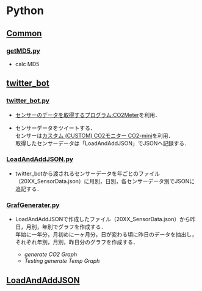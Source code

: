 # Python
## [Common](https://github.com/chocolatecoffee/Python/tree/master/Common)
### [getMD5.py](https://github.com/chocolatecoffee/Python/blob/master/Common/getMD5.py)
+ calc MD5

## [twitter_bot](https://github.com/chocolatecoffee/Python/tree/master/twitter_bot)
### [twitter_bot.py](https://github.com/chocolatecoffee/Python/blob/master/twitter_bot/twitter_bot.py)
+ [センサーのデータを取得するプログラム:CO2Meter](https://github.com/heinemml/CO2Meter)を利用．

+ センサーデータをツイートする．  
センサーは[カスタム (CUSTOM) CO2モニター CO2-mini](https://www.amazon.co.jp/gp/product/B00I3XJ9LM/)を利用．  
取得したセンサーデータは「LoadAndAddJSON」でJSONへ記録する．  

### [LoadAndAddJSON.py](https://github.com/chocolatecoffee/Python/blob/master/LoadAndAddJSON/LoadAndAddJSON.py)  
+ twitter_botから渡されるセンサーデータを年ごとのファイル（20XX_SensorData.json）に月別，日別，各センサーデータ別でJSONに追記する．

### [GrafGenerater.py](https://github.com/chocolatecoffee/Python/blob/master/twitter_bot/GrafGenerater.py)

+ LoadAndAddJSONで作成したファイル（20XX_SensorData.json）から昨日，月別，年別でグラフを作成する．  
年始に一年分，月初めに一ヶ月分，日が変わる頃に昨日のデータを抽出し，それぞれ年別，月別，昨日分のグラフを作成する．

  + *generate CO2 Graph*  
  + *Testing generate Temp Graph*

## [LoadAndAddJSON](https://github.com/chocolatecoffee/Python/tree/master/LoadAndAddJSON)




